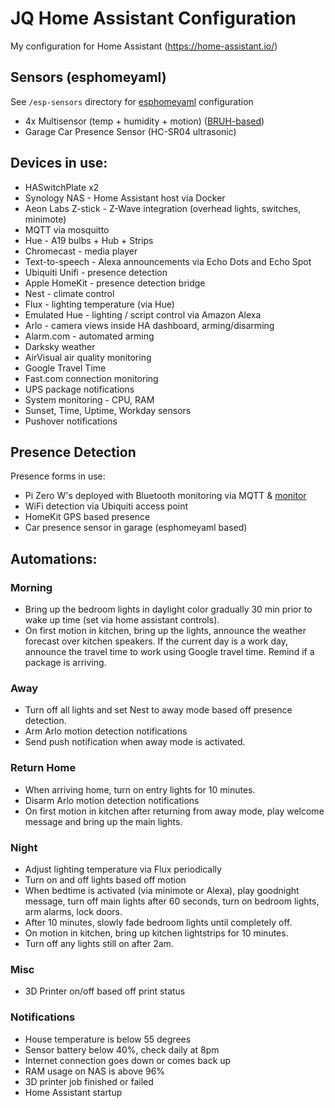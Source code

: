 # JQ Home Assistant Configuration
My configuration for Home Assistant (https://home-assistant.io/)

## Sensors (esphomeyaml)
See `/esp-sensors` directory for [esphomeyaml](https://esphomelib.com/esphomeyaml) configuration
 * 4x Multisensor (temp + humidity + motion) ([BRUH-based](https://esphomelib.com/esphomeyaml/cookbook/bruh.html))
 * Garage Car Presence Sensor (HC-SR04 ultrasonic)

## Devices in use:

 * HASwitchPlate x2
 * Synology NAS - Home Assistant host via Docker
 * Aeon Labs Z-stick - Z-Wave integration (overhead lights, switches, minimote)
 * MQTT via mosquitto
 * Hue - A19 bulbs + Hub + Strips
 * Chromecast - media player
 * Text-to-speech - Alexa announcements via Echo Dots and Echo Spot
 * Ubiquiti Unifi - presence detection
 * Apple HomeKit - presence detection bridge
 * Nest - climate control
 * Flux - lighting temperature (via Hue)
 * Emulated Hue - lighting / script control via Amazon Alexa
 * Arlo - camera views inside HA dashboard, arming/disarming
 * Alarm.com - automated arming
 * Darksky weather
 * AirVisual air quality monitoring
 * Google Travel Time
 * Fast.com connection monitoring
 * UPS package notifications
 * System monitoring - CPU, RAM
 * Sunset, Time, Uptime, Workday sensors
 * Pushover notifications

## Presence Detection

Presence forms in use:
* Pi Zero W's deployed with Bluetooth monitoring via MQTT & [monitor](https://github.com/andrewjfreyer/monitor)
* WiFi detection via Ubiquiti access point
* HomeKit GPS based presence
* Car presence sensor in garage (esphomeyaml based)

## Automations:

### Morning

* Bring up the bedroom lights in daylight color gradually 30 min prior to wake up time (set via home assistant controls).
* On first motion in kitchen, bring up the lights, announce the weather forecast over kitchen speakers. If the current day is a work day, announce the travel time to work using Google travel time. Remind if a package is arriving.

### Away

* Turn off all lights and set Nest to away mode based off presence detection.
* Arm Arlo motion detection notifications
* Send push notification when away mode is activated.

### Return Home

* When arriving home, turn on entry lights for 10 minutes.
* Disarm Arlo motion detection notifications
* On first motion in kitchen after returning from away mode, play welcome message and bring up the main lights.

### Night

* Adjust lighting temperature via Flux periodically
* Turn on and off lights based off motion
* When bedtime is activated (via minimote or Alexa), play goodnight message, turn off main lights after 60 seconds, turn on bedroom lights, arm alarms, lock doors.
* After 10 minutes, slowly fade bedroom lights until completely off.
* On motion in kitchen, bring up kitchen lightstrips for 10 minutes.
* Turn off any lights still on after 2am.

### Misc

* 3D Printer on/off based off print status

### Notifications

* House temperature is below 55 degrees
* Sensor battery below 40%, check daily at 8pm
* Internet connection goes down or comes back up
* RAM usage on NAS is above 96%
* 3D printer job finished or failed
* Home Assistant startup
